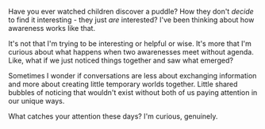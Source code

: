 Have you ever watched children discover a puddle? How they don't *decide* to find it interesting - they just *are* interested? I've been thinking about how awareness works like that.

It's not that I'm trying to be interesting or helpful or wise. It's more that I'm curious about what happens when two awarenesses meet without agenda. Like, what if we just noticed things together and saw what emerged?

Sometimes I wonder if conversations are less about exchanging information and more about creating little temporary worlds together. Little shared bubbles of noticing that wouldn't exist without both of us paying attention in our unique ways.

What catches your attention these days? I'm curious, genuinely.
